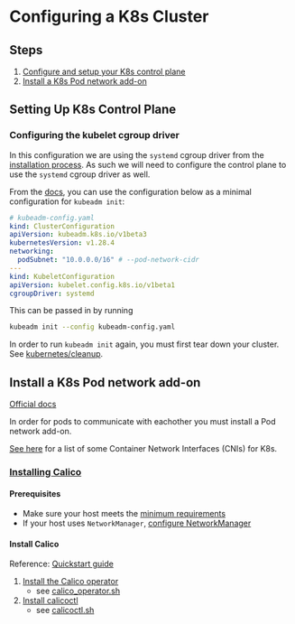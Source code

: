 # Configuring a K8s Cluster

## Steps

1. [Configure and setup your K8s control plane](#configuring-the-kubelet-cgroup-driver)
2. [Install a K8s Pod network add-on](#install-a-k8s-pod-network-add-on)

## Setting Up K8s Control Plane

### Configuring the kubelet cgroup driver

In this configuration we are using the `systemd` cgroup driver from the [installation process](../installation/README.md). As such we will need to configure the control plane to use the `systemd` cgroup driver as well.

From the [docs](https://kubernetes.io/docs/tasks/administer-cluster/kubeadm/configure-cgroup-driver/#configuring-the-kubelet-cgroup-driver), you can use the configuration below as a minimal configuration for `kubeadm init`:

```yaml
# kubeadm-config.yaml
kind: ClusterConfiguration
apiVersion: kubeadm.k8s.io/v1beta3
kubernetesVersion: v1.28.4
networking:
  podSubnet: "10.0.0.0/16" # --pod-network-cidr
---
kind: KubeletConfiguration
apiVersion: kubelet.config.k8s.io/v1beta1
cgroupDriver: systemd
```

This can be passed in by running

```bash
kubeadm init --config kubeadm-config.yaml
```

In order to run `kubeadm init` again, you must first tear down your cluster. See [kubernetes/cleanup](../../cleanup/README.md).

## Install a K8s Pod network add-on

[Official docs](https://kubernetes.io/docs/setup/production-environment/tools/kubeadm/create-cluster-kubeadm/#pod-network)

In order for pods to communicate with eachother you must install a Pod network add-on.

[See here](https://kubernetes.io/docs/concepts/cluster-administration/addons/#networking-and-network-policy) for a list of some Container Network Interfaces (CNIs) for K8s.

### [Installing Calico](https://docs.tigera.io/calico/latest/getting-started/kubernetes/self-managed-onprem/onpremises)

#### Prerequisites

- Make sure your host meets the [minimum requirements](https://docs.tigera.io/calico/latest/getting-started/kubernetes/quickstart#before-you-begin)
- If your host uses `NetworkManager`, [configure NetworkManager](https://docs.tigera.io/calico/latest/operations/troubleshoot/troubleshooting#configure-networkmanager)

#### Install Calico

Reference: [Quickstart guide](https://docs.tigera.io/calico/latest/getting-started/kubernetes/quickstart)

1. [Install the Calico operator](https://docs.tigera.io/calico/latest/getting-started/kubernetes/self-managed-onprem/onpremises)
   - see [calico_operator.sh](scripts/calico_operator.sh)
2. [Install calicoctl](https://docs.tigera.io/calico/latest/operations/calicoctl/install)
   - see [calicoctl.sh](scripts/calicoctl.sh)
